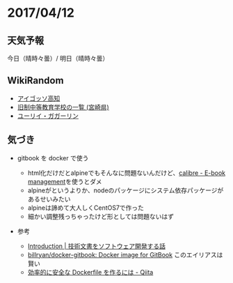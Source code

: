 # 2017/04/12

## 天気予報

今日（晴時々曇）/ 明日（晴時々曇）

## WikiRandom

* [アイゴッソ高知](https://ja.wikipedia.org/wiki/%E3%82%A2%E3%82%A4%E3%82%B4%E3%83%83%E3%82%BD%E9%AB%98%E7%9F%A5)
* [旧制中等教育学校の一覧 (宮崎県)](https://ja.wikipedia.org/wiki/%E6%97%A7%E5%88%B6%E4%B8%AD%E7%AD%89%E6%95%99%E8%82%B2%E5%AD%A6%E6%A0%A1%E3%81%AE%E4%B8%80%E8%A6%A7_%28%E5%AE%AE%E5%B4%8E%E7%9C%8C%29)
* [ユーリイ・ガガーリン](https://ja.wikipedia.org/wiki/%E3%83%A6%E3%83%BC%E3%83%AA%E3%82%A4%E3%83%BB%E3%82%AC%E3%82%AC%E3%83%BC%E3%83%AA%E3%83%B3)

## 気づき

* gitbook を docker で使う

    * html化だけだとalpineでもそんなに問題ないんだけど、[calibre - E-book management](https://calibre-ebook.com/)を使うとダメ
    * alpineがというよりか、nodeのパッケージにシステム依存パッケージがあるせいみたい
    * alpineは諦めて大人しくCentOS7で作った
    * 細かい調整残っちゃったけど形としては問題ないはず

* 参考

    * [Introduction | 技術文書をソフトウェア開発する話](https://azu.gitbooks.io/nodefest-technical-writing/content/)
    * [billryan/docker-gitbook: Docker image for GitBook](https://github.com/billryan/docker-gitbook) このエイリアスは賢い
    * [効率的に安全な Dockerfile を作るには - Qiita](http://qiita.com/pottava/items/452bf80e334bc1fee69a)

